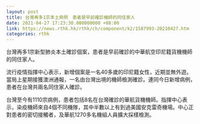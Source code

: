 ```yaml
---
layout: post
title: 台灣再多1宗本土病例　患者是早前確診機師的同住家人
date: 2021-04-27 17:23:30.000000000 +08:00
link: https://news.rthk.hk/rthk/ch/component/k2/1587993-20210427.htm
categories: rthk
---
```


台灣再多1宗新型肺炎本土確診個案，患者是早前確診的中華航空印尼籍貨機機師的同住家人。

流行疫情指揮中心表示，新增個案是一名40多歲的印尼籍女性，近期並無外遊。當局上星期接獲澳洲通報，一名由台灣出境的機師檢測確診。連同今日新增病例，患者在台灣共兩名同住家人確診。

台灣至今有1110宗病例，患者包括8名在台灣確診的華航貨機機師。指揮中心表示，染疫機師來自4個不同機隊，其中半數以上有到過美國安克雷奇機場。中心正對患者的密切接觸者，及華航1270多名機組人員擴大採樣檢測。
